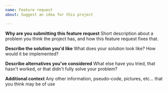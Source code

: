 ```yaml
---
name: Feature request
about: Suggest an idea for this project

---
```


**Why are you submitting this feature request**
Short description about a problem you think the project has, and how this feature request fixes that.

**Describe the solution you'd like**
What does your solution look like? How would it be implemented?

**Describe alternatives you've considered**
What else have you tried, that hasn't worked, or that didn't fully solve your problem?

**Additional context**
Any other information, pseudo-code, pictures, etc... that you think may be of use
